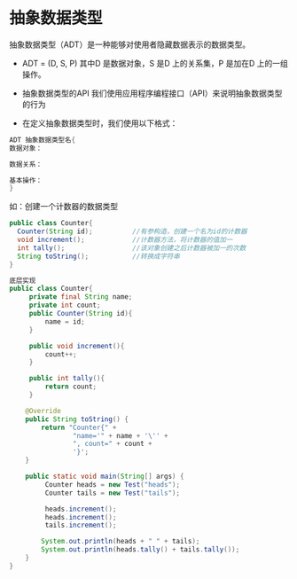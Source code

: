 # 抽象数据类型
抽象数据类型（ADT）是一种能够对使用者隐藏数据表示的数据类型。

- ADT = (D, S, P)
其中D 是数据对象，S 是D 上的关系集，P 是加在D 上的一组操作。

- 抽象数据类型的API
我们使用应用程序编程接口（API）来说明抽象数据类型的行为

- 在定义抽象数据类型时，我们使用以下格式：
```java
ADT 抽象数据类型名{
数据对象：

数据关系：

基本操作：
}
```

如：创建一个计数器的数据类型
```java
public class Counter{
  Counter(String id);          //有参构造，创建一个名为id的计数器
  void increment();            //计数器方法，将计数器的值加一
  int tally();                 //该对象创建之后计数器被加一的次数
  String toString();           //转换成字符串
}
```

```java
底层实现
public class Counter{
     private final String name;
     private int count;
     public Counter(String id){
         name = id;
     }

     public void increment(){
         count++;
     }

     public int tally(){
         return count;
     }

    @Override
    public String toString() {
        return "Counter{" +
                "name='" + name + '\'' +
                ", count=" + count +
                '}';
    }

    public static void main(String[] args) {
         Counter heads = new Test("heads");
         Counter tails = new Test("tails");

         heads.increment();
         heads.increment();
         tails.increment();

        System.out.println(heads + " " + tails);
        System.out.println(heads.tally() + tails.tally());
    }
}
```

